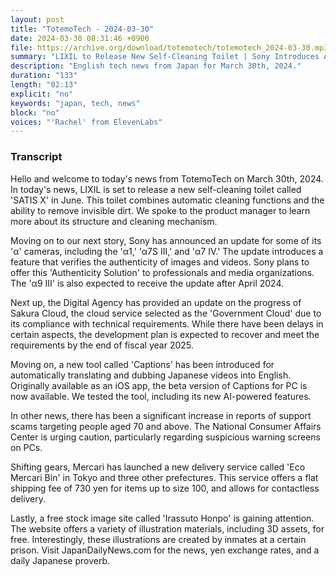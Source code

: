 ```yaml
---
layout: post
title: "TotemoTech - 2024-03-30"
date: 2024-03-30 08:31:46 +0900
file: https://archive.org/download/totemotech/totemotech_2024-03-30.mp3
summary: "LIXIL to Release New Self-Cleaning Toilet | Sony Introduces Authenticity Verification Feature for 'α' Cameras, & more…"
description: "English tech news from Japan for March 30th, 2024."
duration: "133"
length: "02:13"
explicit: "no"
keywords: "japan, tech, news"
block: "no"
voices: "'Rachel' from ElevenLabs"
---
```


### Transcript

Hello and welcome to today's news from TotemoTech on March 30th, 2024. In today's news, LIXIL is set to release a new self-cleaning toilet called 'SATIS X' in June. This toilet combines automatic cleaning functions and the ability to remove invisible dirt. We spoke to the product manager to learn more about its structure and cleaning mechanism.

Moving on to our next story, Sony has announced an update for some of its 'α' cameras, including the 'α1,' 'α7S III,' and 'α7 IV.' The update introduces a feature that verifies the authenticity of images and videos. Sony plans to offer this 'Authenticity Solution' to professionals and media organizations. The 'α9 III' is also expected to receive the update after April 2024.

Next up, the Digital Agency has provided an update on the progress of Sakura Cloud, the cloud service selected as the 'Government Cloud' due to its compliance with technical requirements. While there have been delays in certain aspects, the development plan is expected to recover and meet the requirements by the end of fiscal year 2025.

Moving on, a new tool called 'Captions' has been introduced for automatically translating and dubbing Japanese videos into English. Originally available as an iOS app, the beta version of Captions for PC is now available. We tested the tool, including its new AI-powered features.

In other news, there has been a significant increase in reports of support scams targeting people aged 70 and above. The National Consumer Affairs Center is urging caution, particularly regarding suspicious warning screens on PCs.

Shifting gears, Mercari has launched a new delivery service called 'Eco Mercari Bin' in Tokyo and three other prefectures. This service offers a flat shipping fee of 730 yen for items up to size 100, and allows for contactless delivery.

Lastly, a free stock image site called 'Irassuto Honpo' is gaining attention. The website offers a variety of illustration materials, including 3D assets, for free. Interestingly, these illustrations are created by inmates at a certain prison.   Visit JapanDailyNews.com for the news, yen exchange rates, and a daily Japanese proverb.
